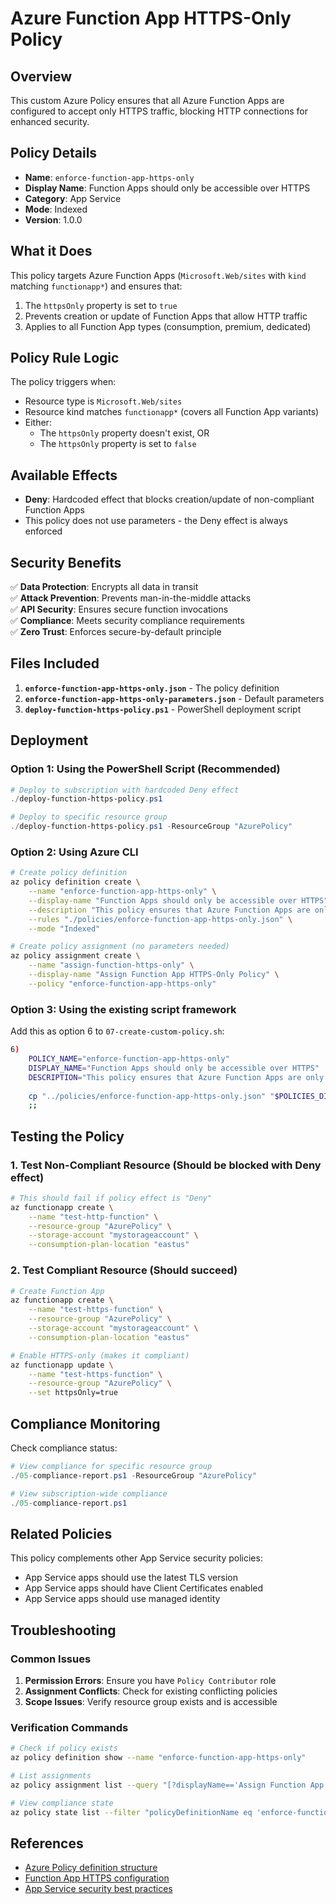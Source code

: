 # Azure Function App HTTPS-Only Policy

## Overview
This custom Azure Policy ensures that all Azure Function Apps are configured to accept only HTTPS traffic, blocking HTTP connections for enhanced security.

## Policy Details

- **Name**: `enforce-function-app-https-only`
- **Display Name**: Function Apps should only be accessible over HTTPS
- **Category**: App Service
- **Mode**: Indexed
- **Version**: 1.0.0

## What it Does

This policy targets Azure Function Apps (`Microsoft.Web/sites` with `kind` matching `functionapp*`) and ensures that:

1. The `httpsOnly` property is set to `true`
2. Prevents creation or update of Function Apps that allow HTTP traffic
3. Applies to all Function App types (consumption, premium, dedicated)

## Policy Rule Logic

The policy triggers when:
- Resource type is `Microsoft.Web/sites`
- Resource kind matches `functionapp*` (covers all Function App variants)
- Either:
  - The `httpsOnly` property doesn't exist, OR
  - The `httpsOnly` property is set to `false`

## Available Effects

- **Deny**: Hardcoded effect that blocks creation/update of non-compliant Function Apps
- This policy does not use parameters - the Deny effect is always enforced

## Security Benefits

✅ **Data Protection**: Encrypts all data in transit  
✅ **Attack Prevention**: Prevents man-in-the-middle attacks  
✅ **API Security**: Ensures secure function invocations  
✅ **Compliance**: Meets security compliance requirements  
✅ **Zero Trust**: Enforces secure-by-default principle  

## Files Included

1. **`enforce-function-app-https-only.json`** - The policy definition
2. **`enforce-function-app-https-only-parameters.json`** - Default parameters
3. **`deploy-function-https-policy.ps1`** - PowerShell deployment script

## Deployment

### Option 1: Using the PowerShell Script (Recommended)

```powershell
# Deploy to subscription with hardcoded Deny effect
./deploy-function-https-policy.ps1

# Deploy to specific resource group
./deploy-function-https-policy.ps1 -ResourceGroup "AzurePolicy"
```

### Option 2: Using Azure CLI

```bash
# Create policy definition
az policy definition create \
    --name "enforce-function-app-https-only" \
    --display-name "Function Apps should only be accessible over HTTPS" \
    --description "This policy ensures that Azure Function Apps are only accessible over HTTPS" \
    --rules "./policies/enforce-function-app-https-only.json" \
    --mode "Indexed"

# Create policy assignment (no parameters needed)
az policy assignment create \
    --name "assign-function-https-only" \
    --display-name "Assign Function App HTTPS-Only Policy" \
    --policy "enforce-function-app-https-only"
```

### Option 3: Using the existing script framework

Add this as option 6 to `07-create-custom-policy.sh`:

```bash
6)
    POLICY_NAME="enforce-function-app-https-only"
    DISPLAY_NAME="Function Apps should only be accessible over HTTPS"
    DESCRIPTION="This policy ensures that Azure Function Apps are only accessible over HTTPS"
    
    cp "../policies/enforce-function-app-https-only.json" "$POLICIES_DIR/${POLICY_NAME}.json"
    ;;
```

## Testing the Policy

### 1. Test Non-Compliant Resource (Should be blocked with Deny effect)

```bash
# This should fail if policy effect is "Deny"
az functionapp create \
    --name "test-http-function" \
    --resource-group "AzurePolicy" \
    --storage-account "mystorageaccount" \
    --consumption-plan-location "eastus"
```

### 2. Test Compliant Resource (Should succeed)

```bash
# Create Function App
az functionapp create \
    --name "test-https-function" \
    --resource-group "AzurePolicy" \
    --storage-account "mystorageaccount" \
    --consumption-plan-location "eastus"

# Enable HTTPS-only (makes it compliant)
az functionapp update \
    --name "test-https-function" \
    --resource-group "AzurePolicy" \
    --set httpsOnly=true
```

## Compliance Monitoring

Check compliance status:

```powershell
# View compliance for specific resource group
./05-compliance-report.ps1 -ResourceGroup "AzurePolicy"

# View subscription-wide compliance
./05-compliance-report.ps1
```

## Related Policies

This policy complements other App Service security policies:
- App Service apps should use the latest TLS version
- App Service apps should have Client Certificates enabled
- App Service apps should use managed identity

## Troubleshooting

### Common Issues

1. **Permission Errors**: Ensure you have `Policy Contributor` role
2. **Assignment Conflicts**: Check for existing conflicting policies
3. **Scope Issues**: Verify resource group exists and is accessible

### Verification Commands

```bash
# Check if policy exists
az policy definition show --name "enforce-function-app-https-only"

# List assignments
az policy assignment list --query "[?displayName=='Assign Function App HTTPS-Only Policy']"

# View compliance state
az policy state list --filter "policyDefinitionName eq 'enforce-function-app-https-only'"
```

## References

- [Azure Policy definition structure](https://docs.microsoft.com/azure/governance/policy/concepts/definition-structure)
- [Function App HTTPS configuration](https://docs.microsoft.com/azure/azure-functions/security-concepts)
- [App Service security best practices](https://docs.microsoft.com/azure/app-service/security-recommendations)
